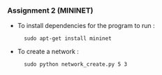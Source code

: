 ### Assignment 2 (MININET)

* To install dependencies for the program to run :

		sudo apt-get install mininet

* To create a network :

		sudo python network_create.py 5 3 
